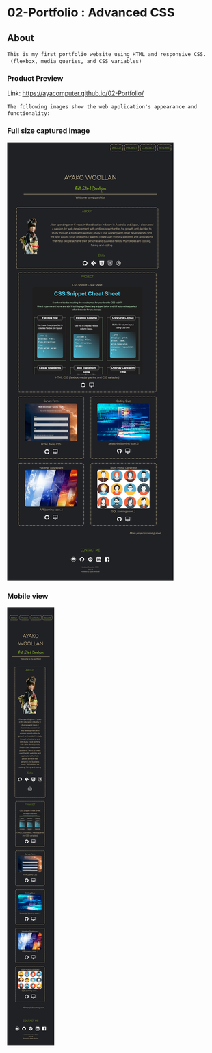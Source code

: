 # 02-Portfolio : Advanced CSS

## About 
```
This is my first portfolio website using HTML and responsive CSS.
 (flexbox, media queries, and CSS variables)

```

### Product Preview
Link: https://ayacomputer.github.io/02-Portfolio/

```
The following images show the web application's appearance and functionality:
```
### Full size captured image
![PC view](./assets/productPC.png)

### Mobile view
![mobile view](./assets/productMobile.png)